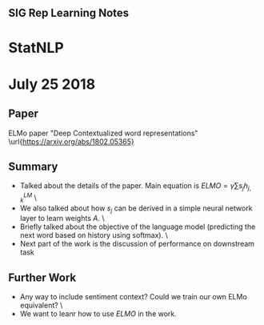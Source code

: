 ## SIG Rep Learning Notes
# StatNLP
# July 25 2018

## Paper
ELMo paper "Deep Contextualized word representations" \url{https://arxiv.org/abs/1802.05365} 

## Summary
- Talked about the details of the paper. Main equation is $ELMO = \gamma \sum s_j h^{LM}_{j,k}$ \\ 
- We also talked about how $s_j$ can be derived in a simple neural network layer to learn weights $A$. \\
- Briefly talked about the objective of the language model (predicting the next word based on history using softmax). \\
- Next part of the work is the discussion of performance on downstream task

## Further Work
- Any way to include sentiment context? Could we train our own ELMo equivalent? \\
- We want to leanr how to use $ELMO$ in the work.
